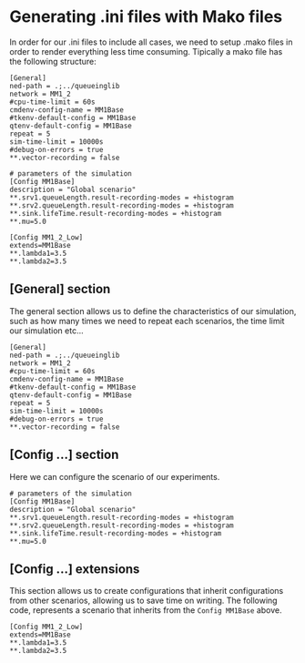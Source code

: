 # Generating .ini files with Mako files
In order for  our .ini files to include all cases, we need to setup .mako files in order to render everything less time consuming.  Tipically a mako file has the following structure:

```Mako
[General]
ned-path = .;../queueinglib
network = MM1_2
#cpu-time-limit = 60s
cmdenv-config-name = MM1Base
#tkenv-default-config = MM1Base
qtenv-default-config = MM1Base
repeat = 5
sim-time-limit = 10000s
#debug-on-errors = true
**.vector-recording = false

# parameters of the simulation
[Config MM1Base]
description = "Global scenario"
**.srv1.queueLength.result-recording-modes = +histogram
**.srv2.queueLength.result-recording-modes = +histogram
**.sink.lifeTime.result-recording-modes = +histogram
**.mu=5.0

[Config MM1_2_Low]
extends=MM1Base
**.lambda1=3.5
**.lambda2=3.5
```

## [General] section
The general section allows us to define the characteristics of our simulation, such as how many times we need to repeat each scenarios, the time limit our simulation etc...
```Mako
[General]
ned-path = .;../queueinglib
network = MM1_2
#cpu-time-limit = 60s
cmdenv-config-name = MM1Base
#tkenv-default-config = MM1Base
qtenv-default-config = MM1Base
repeat = 5
sim-time-limit = 10000s
#debug-on-errors = true
**.vector-recording = false
```

## [Config ...] section
Here we can configure the scenario of our experiments.
```Mako
# parameters of the simulation
[Config MM1Base]
description = "Global scenario"
**.srv1.queueLength.result-recording-modes = +histogram
**.srv2.queueLength.result-recording-modes = +histogram
**.sink.lifeTime.result-recording-modes = +histogram
**.mu=5.0
```

## [Config ...] extensions
This section allows us to create configurations that inherit configurations from other scenarios, allowing us to save time on writing. The following code, represents a scenario that inherits from the `Config MM1Base` above.
```Mako
[Config MM1_2_Low]
extends=MM1Base
**.lambda1=3.5
**.lambda2=3.5
```




